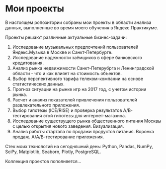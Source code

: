 # Мои проекты

В настоящем ропозитории собраны мои проекты в области анализа данных, выполненные во время моего обучения в Яндекс.Практикуме.

Проекты решают различные актуальные бизнес-задачи:
1. Исследование музыкальных предпочтений пользователей Яндекс.Музыка в Москве и Санкт-Петербурге.
2. Исследование надежности заёмщиков в сфере банковского кредитования.
3. Анализ рынка недвижимости Санкт-Петерубрга и Ленинградской области - что и как влияет на стоимость объектов.
4. Выбор перспективного тарифа телеком-компании на основе статистических данных.
5. Прогноз ситуации на рынке игр на 2017 год, с учетом истории рынка.
6. Расчет и анализ показателей привлечения пользователей развлекательного приложения.
7. Выбор гипотезы (ICE/RISE) и проверка результатов А/В-тестирования этой гипотезы для интернет-магазина.
8. Исследование существущего рынка общественного питания Москвы с целью открытия нового заведения. Визуализация.
9. Анализ работы стартапа по продажи продуктов питания. Воронка продаж. А/А/В-тестирование приложения.

Стек моих технологий на сегодняшний день: Python, Pandas, NumPy, SciPy, Matplotlib, Seaborn, Plotly, PostgreSQL.

Коллекция проектов пополняется...
